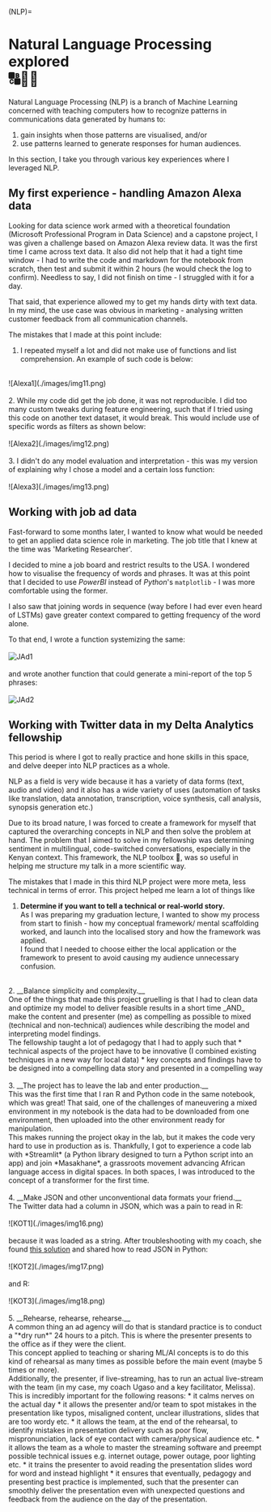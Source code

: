 (NLP)=
# Natural Language Processing explored <br> 🔠📢🈺

Natural Language Processing (NLP) is a branch of Machine Learning
concerned with teaching computers how to recognize patterns in
communications data generated by humans to:
1. gain insights when those patterns are visualised, and/or
2. use patterns learned to generate responses for human audiences.

In this section, I take you through various key experiences where
I leveraged NLP.

## My first experience - handling Amazon Alexa data

Looking for data science work armed with a theoretical foundation
(Microsoft Professional Program in Data Science) and a capstone
project, I was given a challenge based on Amazon Alexa review
data. It was the first time I came across text data. It also did
not help that it had a tight time window - I had to write the
code and markdown for the notebook from scratch, then test and
submit it within 2 hours (he would check the log to confirm).
Needless to say, I did not finish on time - I struggled with it
for a day.

That said, that experience allowed my to get my hands dirty with
text data. In my mind, the use case was obvious in marketing - 
analysing written customer feedback from all communication
channels.

The mistakes that I made at this point include:
1. I repeated myself a lot and did not make use of functions
and list comprehension. An example of such code is below:<br>
<br>
![Alexa1](./images/img11.png)
<br>
<br>
2. While my code did get the job done, it was not reproducible.
I did too many custom tweaks during feature engineering, such
that if I tried using this code on another text dataset, it would
break. This would include use of specific words as filters as
shown below:<br>
<br>
![Alexa2](./images/img12.png)
<br>
<br>
3. I didn't do any model evaluation and interpretation - this
was my version of explaining why I chose a model and a certain
loss function:<br>
<br>
![Alexa3](./images/img13.png)

## Working with job ad data

Fast-forward to some months later, I wanted to know what would be
needed to get an applied data science role in marketing. The job
title that I knew at the time was 'Marketing Researcher'.

I decided to mine a job board and restrict results to the USA.
I wondered how to visualise the frequency of words and phrases.
It was at this point that I decided to use *PowerBI* instead of
*Python*'s `matplotlib` - I was more comfortable using the
former.

I also saw that joining words in sequence (way before I had ever
even heard of LSTMs) gave greater context compared to getting
frequency of the word alone.<br>

To that end, I wrote a function systemizing the same:<br>
<br>
![JAd1](./images/img14.png)<br>
<br>
and wrote another function that could generate a mini-report of
the top 5 phrases:<br>
<br>
![JAd2](./images/img15.png)

## Working with Twitter data in my Delta Analytics fellowship

This period is where I got to really practice and hone skills
in this space, and delve deeper into NLP practices as a whole.

NLP as a field is very wide because it has a variety of data
forms (text, audio and video) and it also has a wide variety of
uses (automation of tasks like translation, data annotation,
transcription, voice synthesis, call analysis, synopsis
generation etc.)

Due to its broad nature, I was forced to create a framework for myself that captured the
overarching concepts in NLP and then solve the problem at hand.
The problem that I aimed to solve in my fellowship was
determining sentiment in multilingual, code-switched
conversations, especially in the Kenyan context. This framework,
the NLP toolbox 🧰, was so useful in helping me structure my
talk in a more scientific way.

The mistakes that I made in this third NLP project were more
meta, less technical in terms of error.
This project helped me learn a lot of things like
1. __Determine if you want to tell a technical or real-world
story.__<br>
As I was preparing my graduation lecture, I wanted to show my
process from start to finish - how my conceptual framework/
mental scaffolding worked, and launch into the localised
story and how the framework was applied.<br>
I found that I needed to choose either the local application
or the framework to present to avoid causing my audience
unnecessary confusion.<br>
<br>
2. __Balance simplicity and complexity.__<br>
One of the things that made this project gruelling is that I had
to clean data and optimize my model to deliver feasible results
in a short time _AND_ make the content and presenter (me) as
compelling as possible to mixed (technical and non-technical)
audiences while describing the model and interpreting model
findings.<br>
The fellowship taught a lot of pedagogy that I had to apply
such that
   * technical aspects of the project have to be innovative
   (I combined existing techniques in a new way for local data)
   * key concepts and findings have to be designed into a
   compelling data story and presented in a compelling way
   <br><br>
3. __The project has to leave the lab and enter production.__
<br>
This was the first time that I ran R and Python
code in the same notebook, which was great! That said, one of
the challenges of maneuvering a mixed environment in my
notebook is the data had to be downloaded from one environment,
then uploaded into the other environment ready for manipulation.
<br>
This makes running the project okay in the lab, but it makes the
code very hard to use in production as is. Thankfully, I got to
experience a code lab with *Streamlit* (a Python library
designed to turn a Python script into an app) and join
*Masakhane*, a grassroots movement advancing African
language access in digital spaces. In both spaces, I was
introduced to the concept of a transformer for the first time.
<br><br>
4. __Make JSON and other unconventional data formats your
friend.__<br>
The Twitter data had a column in JSON, which was a pain to read 
in R:<br><br>
![KOT1](./images/img16.png)<br><br>
because it was loaded as a string. After troubleshooting with
my coach, she found
<a href='https://stackoverflow.com/a/42631426'>this solution</a>
and shared how to read JSON in Python:<br>
<br>![KOT2](./images/img17.png)<br><br>
and R:<br>
<br>![KOT3](./images/img18.png)<br><br>
5. __Rehearse, rehearse, rehearse.__<br>
A common thing an ad agency will do that is standard practice
is to conduct a "*dry run*" 24 hours to a pitch. This is where
the presenter presents to the office as if they were the client.
<br>This concept applied to teaching or sharing ML/AI concepts
is to do this kind of rehearsal as many times as possible
before the main event (maybe 5 times or more).<br>
Additionally, the presenter, if live-streaming, has to run an
actual live-stream with the team (in my case, my coach Ugaso and
a key facilitator, Melissa). This is incredibly important for
the following reasons:
   * it calms nerves on the actual day
   * it allows the presenter and/or team to spot mistakes in the
   presentation like typos, misaligned content, unclear
   illustrations, slides that are too wordy etc.
   * it allows the team, at the end of the rehearsal, to identify
   mistakes in presentation delivery such as poor flow,
   mispronunciation, lack of eye contact with camera/physical
   audience etc.
   * it allows the team as a whole to master the streaming
   software and preempt possible technical issues e.g. internet
   outage, power outage, poor lighting etc.
   * it trains the presenter to avoid reading the presentation
   slides word for word and instead highlight
   * it ensures that eventually, pedagogy and presenting best
   practice is implemented, such that the presenter can smoothly
   deliver the presentation even with unexpected questions and
   feedback from the audience on the day of the presentation.

<br>